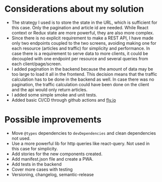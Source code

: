 # Considerations about my solution

- The strategy I used is to store the state in the URL, which is sufficient for this case. Only the pagination and article id are needed. While React context or Redux state are more powerful, they are also more complex.
- Since there is no explicit requirement to make a REST API, I have made only two endpoints coupled to the two screens, avoiding making one for each resource (articles and traffic) for simplicity and performance. In case there is a requirement to serve data to more clients, it could be decoupled with one endpoint per resource and several queries from each client/page/screen.
- I added pagination in the backend because the amount of data may be too large to load it all in the frontend. This decision means that the traffic calculation has to be done in the backend as well. In case there was no pagination, the traffic calculation could have been done on the client and the api would only return articles.
- I added some simple smoke and unit tests.
- Added basic CI/CD through github actions and [fly.io](https://fly.io/)

# Possible improvements

- Move `@types` dependencies to `devDependencies` and clean dependencies not used.
- Use a more powerful lib for http queries like react-query. Not used in this case for simplicity.
- Add stories for the new components created.
- Add manifest.json file and create a PWA.
- Add tests in the backend
- Cover more cases with testing
- Versioning, changelog, semantic-release
